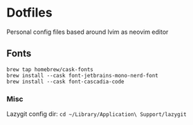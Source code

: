 # Dotfiles
Personal config files based around lvim as neovim editor

## Fonts
```
brew tap homebrew/cask-fonts
brew install --cask font-jetbrains-mono-nerd-font
brew install --cask font-cascadia-code
```

### Misc
Lazygit config dir: `cd ~/Library/Application\ Support/lazygit`

